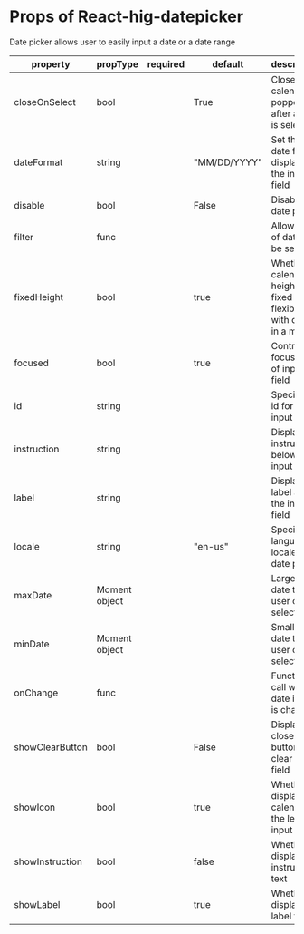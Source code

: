 # Props of React-hig-datepicker 

Date picker allows user to easily input a date or a date range

| property  | propType   | required  | default  |  description  |
|---|---|---|---|---|
| closeOnSelect | bool  |   | True  | Close the calender popper after a date is selected  |
| dateFormat    | string   |    | "MM/DD/YYYY"  | Set the date format display in the input field   |
| disable   | bool     |   | False  | Disable date picker    |
| filter  | func  |   |  | Allows filter of dates to be selected |
| fixedHeight   | bool   |   |  true | Whether calender height is fixed or flexible with days in a month  |
| focused   | bool  |   | true  | Control the focus state of input field |  
| id   | string  |   |   | Specify an id for the input field |  
| instruction  | string  |   |   | Display an instruction below the input field   |
| label   | string  |   |   | Display a label above the input field |
| locale  | string |   | "en-us"  | Specify the language locale of date picker  |
| maxDate  | Moment object |   |  | Largest date that user can select   |
| minDate  | Moment object |   |   | Smallest date that user can select |
| onChange  | func   |   |   |    Function to call  when date input is changed |
| showClearButton  | bool  |   | False  | Display a close button to clear input field |
| showIcon  | bool  |   | true  | Whether to display a calender to the left of input field |
| showInstruction  | bool  |   | false  | Whether to display instruction text  |
| showLabel  | bool  |   | true  |  Whether to display label text  |



